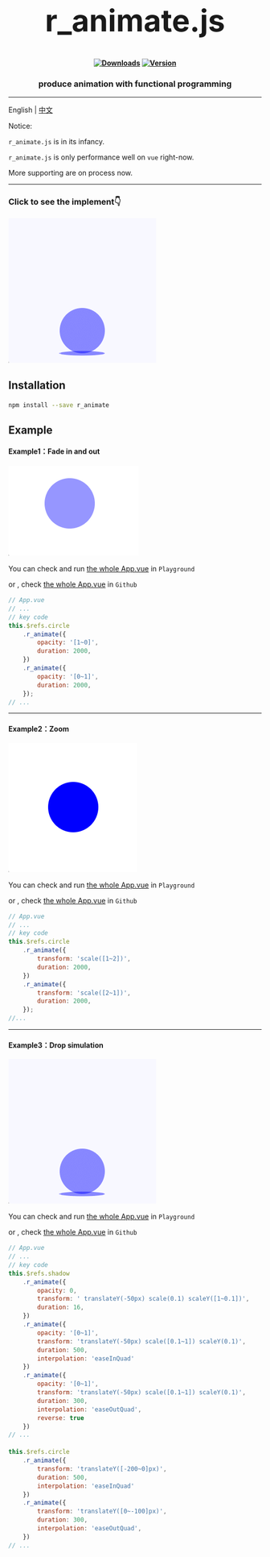 <h1 align="center" style="font-size:60px;font-weight:bolder">r_animate.js</h1>

<h4 align="center">

[![Downloads][npm-downloads-src]][npm-downloads-href]
[![Version][npm-version-src]][npm-version-href]

</h4>

<h3 align="center">produce animation with functional programming</h3>

---

English | [中文](https://github.com/r1ader/r_animate/blob/main/README_CN.md)

Notice: 

`r_animate.js` is in its infancy.

`r_animate.js` is only performance well on `vue` right-now. 
        
More supporting are on process now.

[npm-downloads-src]: https://img.shields.io/npm/dt/r_animate.svg?style=flat&color=darkgreen
[npm-downloads-href]: https://www.npmjs.com/package/r_animate

[npm-version-src]: https://img.shields.io/npm/v/r_animate/latest.svg?style=flat&color=darkorange&label=version
[npm-version-href]: https://www.npmjs.com/package/r_animate

---
### Click to see the implement👇

<a href="#Example3Dropsimulation"><img src="https://github.com/r1ader/r_animate/blob/main/image/example_3_cn.gif" alt="example_3_cn"></a>


## Installation

```bash
npm install --save r_animate 
```

## Example

#### Example1：Fade in and out

<img src="https://github.com/r1ader/r_animate/blob/main/image/example_1_cn.gif" alt="example_1_cn">

You can check and run [the whole App.vue](https://stackblitz.com/edit/vue-ufvvux) in `Playground`

or , check [the whole App.vue](https://github.com/r1ader/r_animate/blob/main/code/example_1.vue) in `Github` 

```javascript
// App.vue
// ...
// key code
this.$refs.circle
    .r_animate({
        opacity: '[1~0]',
        duration: 2000,
    })
    .r_animate({
        opacity: '[0~1]',
        duration: 2000,
    });
// ...
```

---

#### Example2：Zoom

<img src="https://github.com/r1ader/r_animate/blob/main/image/example_2_cn.gif" alt="example_2_cn">

You can check and run [the whole App.vue](https://stackblitz.com/edit/vue-zpshvy) in `Playground`

or , check [the whole App.vue](https://github.com/r1ader/r_animate/blob/main/code/example_2.vue) in `Github`

```javascript
// App.vue
// ...
// key code
this.$refs.circle
    .r_animate({
        transform: 'scale([1~2])',
        duration: 2000,
    })
    .r_animate({
        transform: 'scale([2~1])',
        duration: 2000,
    });
//...
```

---

#### Example3：Drop simulation

<img src="https://github.com/r1ader/r_animate/blob/main/image/example_3_cn.gif" alt="example_3_cn">

You can check and run [the whole App.vue](https://stackblitz.com/edit/vue-fdkv5z) in `Playground`

or , check [the whole App.vue](https://github.com/r1ader/r_animate/blob/main/code/example_3.vue) in `Github`

```javascript
// App.vue
// ...
// key code
this.$refs.shadow
    .r_animate({
        opacity: 0,
        transform: ' translateY(-50px) scale(0.1) scaleY([1~0.1])',
        duration: 16,
    })
    .r_animate({
        opacity: '[0~1]',
        transform: 'translateY(-50px) scale([0.1~1]) scaleY(0.1)',
        duration: 500,
        interpolation: 'easeInQuad'
    })
    .r_animate({
        opacity: '[0~1]',
        transform: 'translateY(-50px) scale([0.1~1]) scaleY(0.1)',
        duration: 300,
        interpolation: 'easeOutQuad',
        reverse: true
    })
// ...

this.$refs.circle
    .r_animate({
        transform: 'translateY([-200~0]px)',
        duration: 500,
        interpolation: 'easeInQuad'
    })
    .r_animate({
        transform: 'translateY([0~-100]px)',
        duration: 300,
        interpolation: 'easeOutQuad',
    })
// ...
```

